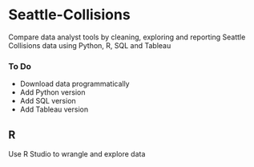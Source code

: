 # Seattle-Collisions
Compare data analyst tools by cleaning, exploring and reporting Seattle Collisions data using Python, R, SQL and Tableau

### To Do
* Download data programmatically
* Add Python version
* Add SQL version
* Add Tableau version

## R
Use R Studio to wrangle and explore data
